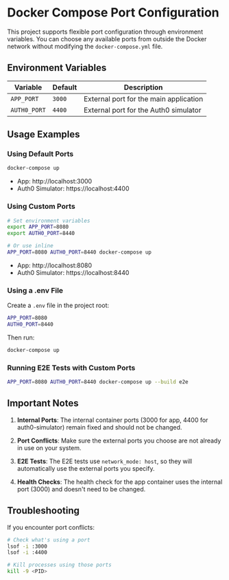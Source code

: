# Docker Compose Port Configuration

This project supports flexible port configuration through environment variables. You can choose any available ports from outside the Docker network without modifying the `docker-compose.yml` file.

## Environment Variables

| Variable | Default | Description |
|----------|---------|-------------|
| `APP_PORT` | `3000` | External port for the main application |
| `AUTH0_PORT` | `4400` | External port for the Auth0 simulator |

## Usage Examples

### Using Default Ports
```bash
docker-compose up
```
- App: http://localhost:3000
- Auth0 Simulator: https://localhost:4400

### Using Custom Ports
```bash
# Set environment variables
export APP_PORT=8080
export AUTH0_PORT=8440

# Or use inline
APP_PORT=8080 AUTH0_PORT=8440 docker-compose up
```
- App: http://localhost:8080
- Auth0 Simulator: https://localhost:8440

### Using a .env File
Create a `.env` file in the project root:
```bash
APP_PORT=8080
AUTH0_PORT=8440
```

Then run:
```bash
docker-compose up
```

### Running E2E Tests with Custom Ports
```bash
APP_PORT=8080 AUTH0_PORT=8440 docker-compose up --build e2e
```

## Important Notes

1. **Internal Ports**: The internal container ports (3000 for app, 4400 for auth0-simulator) remain fixed and should not be changed.

2. **Port Conflicts**: Make sure the external ports you choose are not already in use on your system.

3. **E2E Tests**: The E2E tests use `network_mode: host`, so they will automatically use the external ports you specify.

4. **Health Checks**: The health check for the app container uses the internal port (3000) and doesn't need to be changed.

## Troubleshooting

If you encounter port conflicts:
```bash
# Check what's using a port
lsof -i :3000
lsof -i :4400

# Kill processes using those ports
kill -9 <PID>
```
